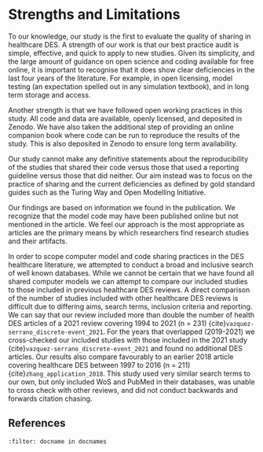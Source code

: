 # Strengths and Limitations

To our knowledge, our study is the first to evaluate the quality of sharing in healthcare DES.  A strength of our work is that our best practice audit is simple, effective, and quick to apply to new studies. Given its simplicity, and the large amount of guidance on open science and coding available for free online, it is important to recognise that it does show clear deficiencies in the last four years of the literature.  For example, in open licensing, model testing (an expectation spelled out in any simulation textbook), and in long term storage and access.

Another strength is that we have followed open working practices in this study. All code and data are available, openly licensed, and deposited in Zenodo. We have also taken the additional step of providing an online companion book where code can be run to reproduce the results of the study. This is also deposited in Zenodo to ensure long term availability.    

Our study cannot make any definitive statements about the reproducibility of the studies that shared their code versus those that used a reporting guideline versus those that did neither. Our aim instead was to focus on the practice of sharing and the current deficiencies as defined by gold standard guides such as the Turing Way and Open Modelling Initiative.

Our findings are based on information we found in the publication. We recognize that the model code may have been published online but not mentioned in the article. We feel our approach is the most appropriate as articles are the primary means by which researchers find research studies and their artifacts. 

In order to scope computer model and code sharing practices in the DES healthcare literature, we attempted to conduct a broad and inclusive search of well known databases. While we cannot be certain that we have found all shared computer models we can attempt to compare our included studies to those included in previous healthcare DES reviews. A direct comparison of the number of studies included with other healthcare DES reviews is difficult due to differing aims, search terms, inclusion criteria and reporting. We can say that our review included more than double the number of health DES articles of a 2021 review covering 1994 to 2021 (n = 231) {cite}`vazquez-serrano_discrete-event_2021`. For the years that overlapped (2019-2021) we cross-checked our included studies with those included in the 2021 study {cite}`vazquez-serrano_discrete-event_2021` and found no additional DES articles. Our results also compare favourably to an earlier 2018 article  covering healthcare DES between 1997 to 2016 (n = 211) {cite}`zhang_application_2018`. This study used very similar search terms to our own, but only included WoS and PubMed in their databases, was unable to cross check with other reviews, and did not conduct backwards and forwards citation chasing.

## References

```{bibliography}
:filter: docname in docnames
```